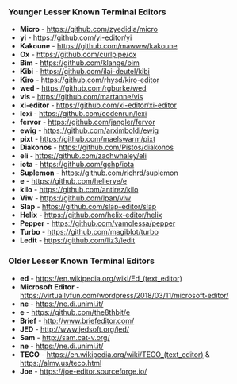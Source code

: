 ### Younger Lesser Known Terminal Editors

* **Micro** - https://github.com/zyedidia/micro
* **yi** - https://github.com/yi-editor/yi
* **Kakoune** - https://github.com/mawww/kakoune
* **Ox** - https://github.com/curlpipe/ox
* **Bim** - https://github.com/klange/bim
* **Kibi** - https://github.com/ilai-deutel/kibi
* **Kiro** - https://github.com/rhysd/kiro-editor
* **wed** - https://github.com/rgburke/wed
* **vis** - https://github.com/martanne/vis
* **xi-editor** - https://github.com/xi-editor/xi-editor
* **lexi** - https://github.com/codenrun/lexi
* **fervor** - https://github.com/jangler/fervor
* **ewig** - https://github.com/arximboldi/ewig
* **pixt** - https://github.com/maelswarm/pixt
* **Diakonos** - https://github.com/Pistos/diakonos
* **eli** - https://github.com/zachwhaley/eli
* **iota** - https://github.com/gchp/iota
* **Suplemon** - https://github.com/richrd/suplemon
* **e** - https://github.com/hellerve/e
* **kilo** - https://github.com/antirez/kilo
* **Viw** - https://github.com/lpan/viw
* **Slap** - https://github.com/slap-editor/slap
* **Helix** - https://github.com/helix-editor/helix
* **Pepper** - https://github.com/vamolessa/pepper
* **Turbo** - https://github.com/magiblot/turbo
* **Ledit** - https://github.com/liz3/ledit

### Older Lesser Known Terminal Editors

* **ed** - https://en.wikipedia.org/wiki/Ed_(text_editor)
* **Microsoft Editor** - https://virtuallyfun.com/wordpress/2018/03/11/microsoft-editor/
* **ne** - https://ne.di.unimi.it/
* **e** - https://github.com/the8thbit/e
* **Brief** - http://www.briefeditor.com/
* **JED** - http://www.jedsoft.org/jed/
* **Sam** - http://sam.cat-v.org/
* **ne** - https://ne.di.unimi.it/
* **TECO** - https://en.wikipedia.org/wiki/TECO_(text_editor) & https://almy.us/teco.html
* **Joe** - https://joe-editor.sourceforge.io/
